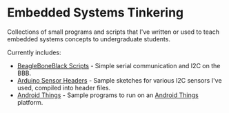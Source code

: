 # Embedded Systems Tinkering
Collections of small programs and scripts that I've written or used to teach embedded systems concepts to undergraduate students. 

Currently includes:
* [BeagleBoneBlack Scripts](https://github.com/NickCapurso/Embedded-Systems-Tinkering/blob/master/BeagleBoneBlack-Scripts) - Simple serial communication and I2C on the BBB.
* [Arduino Sensor Headers](https://github.com/NickCapurso/Embedded-Systems-Tinkering/blob/master/Arduino-Sensor-Headers) - Sample sketches for various I2C sensors I've used, compiled into header files.
* [Android Things](https://github.com/NickCapurso/Embedded-Systems-Tinkering/tree/master/AndroidThings) - Sample programs to run on an [Android Things](https://developer.android.com/things/hardware/index.html) platform.
